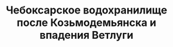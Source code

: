 ---
title: 'Чебоксарское водохранилище после Козьмодемьянска и впадения Ветлуги'
location: ''

tags: [all]
category: paddling-2700km-along-the-volga-2010
---